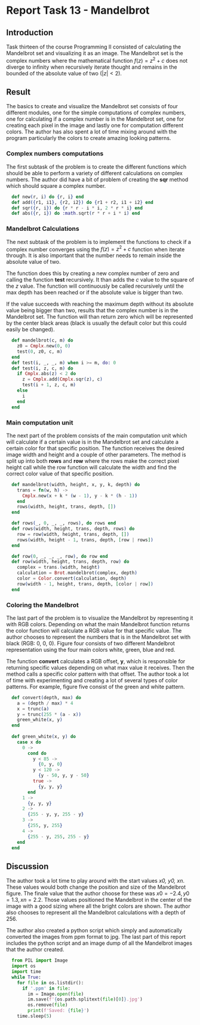 # Report Task 13 - Mandelbrot

## Introduction

Task thirteen of the course Programming II consisted of calculating the
Mandelbrot set and visualizing it as an image. The Mandelbrot set is the
complex numbers where the mathematical function $f(z) = z^2 + c$ does
not diverge to infinity when recursively iterate thought and remains in
the bounded of the absolute value of two ($|z| < 2$).

## Result

The basics to create and visualize the Mandelbrot set consists of four
different modules, one for the simple computations of complex numbers,
one for calculating if a complex number is in the Mandelbrot set, one
for creating each pixel in the image and lastly one for computation
different colors. The author has also spent a lot of time mixing around
with the program particularly the colors to create amazing looking
patterns.

### Complex numbers computations

The first subtask of the problem is to create the different functions
which should be able to perform a variety of different calculations on
complex numbers. The author did have a bit of problem of creating the
**sqr** method which should square a complex number.

```elixir
  def new(r, i) do {r, i} end
  def add({r1, i1}, {r2, i2}) do {r1 + r2, i1 + i2} end
  def sqr({r, i}) do {r * r - i * i, 2 * r * i} end
  def abs({r, i}) do :math.sqrt(r * r + i * i) end
```

### Mandelbrot Calculations

The next subtask of the problem is to implement the functions to check
if a complex number converges using the $f(z) = z^2 + c$ function when
iterate through. It is also important that the number needs to remain
inside the absolute value of two.

The function does this by creating a new complex number of zero and
calling the function **test** recursively. It than adds the *c* value to
the square of the *z* value. The function will continuously be called
recursively until the max depth has been reached or if the absolute
value is bigger than two.

If the value succeeds with reaching the maximum depth without its
absolute value being bigger than two, results that the complex number is
in the Mandelbrot set. The function will than return zero which will be
represented by the center black areas (black is usually the default
color but this could easily be changed).

```elixir
  def mandelbrot(c, m) do
    z0 = Cmplx.new(0, 0)
    test(0, z0, c, m)
  end
  def test(i, _, _, m) when i >= m, do: 0
  def test(i, z, c, m) do
    if Cmplx.abs(z) < 2 do
      z = Cmplx.add(Cmplx.sqr(z), c)
      test(i + 1, z, c, m)
    else
      i
    end
  end
```

### Main computation unit

The next part of the problem consists of the main computation unit which
will calculate if a certain value is in the Mandelbrot set and calculate
a certain color for that specific position. The function receives the
desired image width and height and a couple of other parameters. The
method is split up into both **rows** and **row** where the rows make
the correct pixel height call while the row function will calculate the
width and find the correct color value of that specific position.

```elixir
  def mandelbrot(width, height, x, y, k, depth) do
    trans = fn(w, h) ->
      Cmplx.new(x + k * (w - 1), y - k * (h - 1))
    end
    rows(width, height, trans, depth, [])
  end

  def rows(_, 0, _, _, rows), do rows end
  def rows(width, height, trans, depth, rows) do
    row = row(width, height, trans, depth, [])
    rows(width, height - 1, trans, depth, [row | rows])
  end

  def row(0, _, _, _, row), do row end
  def row(width, height, trans, depth, row) do
    complex = trans.(width, height)
    calculation = Brot.mandelbrot(complex, depth)
    color = Color.convert(calculation, depth)
    row(width - 1, height, trans, depth, [color | row])
  end
```

### Coloring the Mandelbrot

The last part of the problem is to visualize the Mandelbrot by
representing it with RGB colors. Depending on what the main Mandelbrot
function returns the color function will calculate a RGB value for that
specific value. The author chooses to represent the numbers that is in
the Mandelbrot set with black (RGB: 0, 0, 0). Figure four consists of
two different Mandelbrot representation using the four main colors
white, green, blue and red.

The function **convert** calculates a RGB offset, **y**, which is
responsible for returning specific values depending on what max value it
receives. Then the method calls a specific color pattern with that
offset. The author took a lot of time with experimenting and creating a
lot of several types of color patterns. For example, figure five consist
of the green and white pattern.

```elixir
  def convert(depth, max) do
    a = (depth / max) * 4
    x = trunc(a)
    y = trunc(255 * (a - x))
    green_white(x, y)
  end
  
  def green_white(x, y) do
    case x do
      0 ->
        cond do
          y < 85 ->
            {0, y, 0}
          y < 120 ->
            {y - 50, y, y - 50}
          true ->
            {y, y, y}
        end
      1 ->
        {y, y, y}
      2 ->
        {255 - y, y, 255 - y}
      3 ->
        {255, y, 255}
      4 ->
        {255 - y, 255, 255 - y}
    end
  end
```

## Discussion

The author took a lot time to play around with the start values *x0, y0,
xn*. These values would both change the position and size of the
Mandelbrot figure. The finale value that the author choose for these was
$x0 = -2.4, y0 = 1.3, xn = 2.2$. Those values positioned the Mandelbrot
in the center of the image with a good sizing where all the bright
colors are shown. The author also chooses to represent all the
Mandelbrot calculations with a depth of 256.

The author also created a python script which simply and automatically
converted the images from ppm format to jpg. The last part of this
report includes the python script and an image dump of all the
Mandelbrot images that the author created.

```python
  from PIL import Image
  import os
  import time
  while True:
    for file in os.listdir():
      if '.ppm' in file:
        im = Image.open(file)
        im.save(f'{os.path.splitext(file)[0]}.jpg')
        os.remove(file)
        print(f'Saved: {file}')
    time.sleep(5)
```
